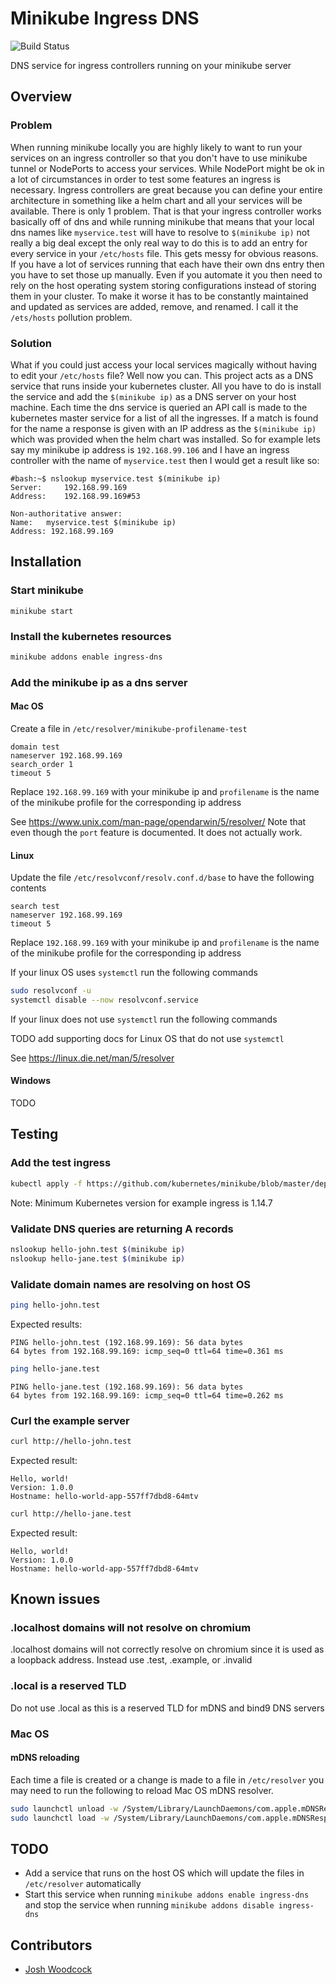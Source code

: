 # Minikube Ingress DNS
![Build Status](https://gitlab.com/cryptexlabs/public/development/minikube-ingress-dns/badges/master/pipeline.svg)

DNS service for ingress controllers running on your minikube server

## Overview

### Problem
When running minikube locally you are highly likely to want to run your services on an ingress controller so that you 
don't have to use minikube tunnel or NodePorts to access your services. While NodePort might be ok in a lot of 
circumstances in order to test some features an ingress is necessary. Ingress controllers are great because you can 
define your entire architecture in something like a helm chart and all your services will be available. There is only 
1 problem. That is that your ingress controller works basically off of dns and while running minikube that means that 
your local dns names like `myservice.test` will have to resolve to `$(minikube ip)` not really a big deal except the 
only real way to do this is to add an entry for every service in your `/etc/hosts` file. This gets messy for obvious 
reasons. If you have a lot of services running that each have their own dns entry then you have to set those up 
manually. Even if you automate it you then need to rely on the host operating system storing configurations instead of 
storing them in your cluster. To make it worse it has to be constantly maintained and updated as services are added, 
remove, and renamed. I call it the `/ets/hosts` pollution problem.

### Solution
What if you could just access your local services magically without having to edit your `/etc/hosts` file? Well now you
can. This project acts as a DNS service that runs inside your kubernetes cluster. All you have to do is install the 
service and add the `$(minikube ip)` as a DNS server on your host machine. Each time the dns service is queried an 
API call is made to the kubernetes master service for a list of all the ingresses. If a match is found for the name a 
response is given with an IP address as the `$(minikube ip)` which was provided when the helm chart was installed. So 
for example lets say my minikube ip address is `192.168.99.106` and I have an ingress controller with the name of 
`myservice.test` then I would get a result like so: 

```text
#bash:~$ nslookup myservice.test $(minikube ip)
Server:		192.168.99.169
Address:	192.168.99.169#53

Non-authoritative answer:
Name:	myservice.test $(minikube ip)
Address: 192.168.99.169
```

## Installation

### Start minikube
```
minikube start
```

### Install the kubernetes resources
```bash
minikube addons enable ingress-dns
```

### Add the minikube ip as a dns server

#### Mac OS
Create a file in `/etc/resolver/minikube-profilename-test`
```
domain test
nameserver 192.168.99.169
search_order 1
timeout 5
```
Replace `192.168.99.169` with your minikube ip and `profilename` is the name of the minikube profile for the 
corresponding ip address

See https://www.unix.com/man-page/opendarwin/5/resolver/
Note that even though the `port` feature is documented. It does not actually work.

#### Linux
Update the file `/etc/resolvconf/resolv.conf.d/base` to have the following contents
```
search test
nameserver 192.168.99.169
timeout 5
```
Replace `192.168.99.169` with your minikube ip and `profilename` is the name of the minikube profile for the 
corresponding ip address

If your linux OS uses `systemctl` run the following commands
```bash
sudo resolvconf -u
systemctl disable --now resolvconf.service 
```

If your linux does not use `systemctl` run the following commands

TODO add supporting docs for Linux OS that do not use `systemctl`

See https://linux.die.net/man/5/resolver

#### Windows

TODO

## Testing

### Add the test ingress
```bash
kubectl apply -f https://github.com/kubernetes/minikube/blob/master/deploy/addons/ingress-dns/example/example.yaml
```
Note: Minimum Kubernetes version for example ingress is 1.14.7

### Validate DNS queries are returning A records
```bash
nslookup hello-john.test $(minikube ip)
nslookup hello-jane.test $(minikube ip)
```

### Validate domain names are resolving on host OS
```bash
ping hello-john.test
```
Expected results:
```text
PING hello-john.test (192.168.99.169): 56 data bytes
64 bytes from 192.168.99.169: icmp_seq=0 ttl=64 time=0.361 ms
```
```bash
ping hello-jane.test
```
```text
PING hello-jane.test (192.168.99.169): 56 data bytes
64 bytes from 192.168.99.169: icmp_seq=0 ttl=64 time=0.262 ms
```

### Curl the example server
```bash
curl http://hello-john.test
```
Expected result:
```text
Hello, world!
Version: 1.0.0
Hostname: hello-world-app-557ff7dbd8-64mtv
```
```bash
curl http://hello-jane.test
```
Expected result:
```text
Hello, world!
Version: 1.0.0
Hostname: hello-world-app-557ff7dbd8-64mtv
```

## Known issues

### .localhost domains will not resolve on chromium
.localhost domains will not correctly resolve on chromium since it is used as a loopback address. Instead use .test, .example, or .invalid

### .local is a reserved TLD
Do not use .local as this is a reserved TLD for mDNS and bind9 DNS servers

### Mac OS

#### mDNS reloading
Each time a file is created or a change is made to a file in `/etc/resolver` you may need to run the following to reload Mac OS mDNS resolver.
```bash
sudo launchctl unload -w /System/Library/LaunchDaemons/com.apple.mDNSResponder.plist
sudo launchctl load -w /System/Library/LaunchDaemons/com.apple.mDNSResponder.plist
```

## TODO
- Add a service that runs on the host OS which will update the files in `/etc/resolver` automatically
- Start this service when running `minikube addons enable ingress-dns` and stop the service when running 
`minikube addons disable ingress-dns`

## Contributors
- [Josh Woodcock](https://github.com/woodcockjosh)